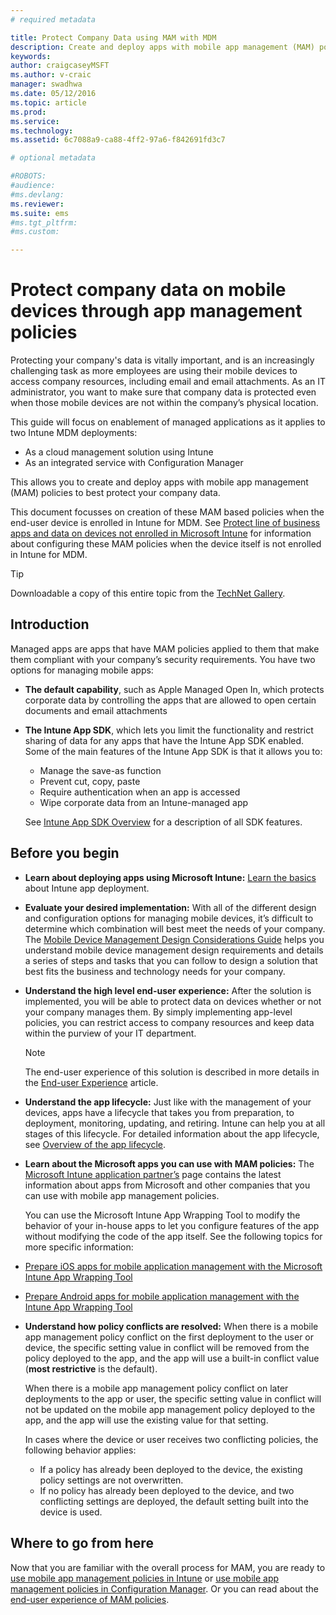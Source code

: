 ```yaml
---
# required metadata

title: Protect Company Data using MAM with MDM
description: Create and deploy apps with mobile app management (MAM) policies to best protect your company data.
keywords:
author: craigcaseyMSFT
ms.author: v-craic
manager: swadhwa
ms.date: 05/12/2016
ms.topic: article
ms.prod:
ms.service:
ms.technology:
ms.assetid: 6c7088a9-ca88-4ff2-97a6-f842691fd3c7

# optional metadata

#ROBOTS:
#audience:
#ms.devlang:
ms.reviewer:
ms.suite: ems
#ms.tgt_pltfrm:
#ms.custom:

---
```


# Protect company data on mobile devices through app management policies
Protecting your company's data is vitally important, and is an increasingly challenging task as more employees are using their mobile devices to access company resources, including email and email attachments. As an IT administrator, you want to make sure that company data is protected even when those mobile devices are not within the company’s physical location.

This guide will focus on enablement of managed applications as it applies to two Intune MDM deployments:

- As a cloud management solution using Intune
- As an integrated service with Configuration Manager

This allows you to create and deploy apps with mobile app management (MAM) policies to best protect your company data.

This document focusses on creation of these MAM based policies when the end-user device is enrolled in Intune for MDM. See [Protect line of business apps and data on devices not enrolled in Microsoft Intune](https://docs.microsoft.com/intune/deploy-use/protect-line-of-business-apps-and-data-on-devices-not-enrolled-in-microsoft-intune) for information about configuring these MAM policies when the device itself is not enrolled in Intune for MDM.

> [!TIP]
> Downloadable a copy of this entire topic from the [TechNet Gallery](https://gallery.technet.microsoft.com/Protect-Company-Data-on-d972f4f4/file/154240/1/Protect%20Company%20Data%20on%20Mobile%20Devices%20through%20Application%20Management%20Policies.pdf).

## Introduction
Managed apps are apps that have MAM policies applied to them that make them compliant with your company’s security requirements. You have two options for managing mobile apps:
- **The default capability**, such as Apple Managed Open In, which protects corporate data by controlling the apps that are allowed to open certain documents and email attachments
- **The Intune App SDK**, which lets you limit the functionality and restrict sharing of data for any apps that have the Intune App SDK enabled. Some of the main features of the Intune App SDK is that it allows you to:
  - Manage the save-as function
  - Prevent cut, copy, paste
  - Require authentication when an app is accessed
  - Wipe corporate data from an Intune-managed app

  See [Intune App SDK Overview](https://docs.microsoft.com/intune/develop/intune-app-sdk) for a description of all SDK features.

## Before you begin
- **Learn about deploying apps using Microsoft Intune:**  [Learn the basics](https://docs.microsoft.com/intune/understand-explore/get-started-with-a-30-day-trial-of-microsoft-intune) about Intune app deployment.

- **Evaluate your desired implementation:** With all of the different design and configuration options for managing mobile devices, it’s difficult to determine which combination will best meet the needs of your company. The [Mobile Device Management Design Considerations Guide](https://docs.microsoft.com/enterprise-mobility/Solutions/mdm-design-considerations-guide) helps you understand mobile device management design requirements and details a series of steps and tasks that you can follow to design a solution that best fits the business and technology needs for your company.
- **Understand the high level end-user experience:** After the solution is implemented, you will be able to protect data on devices whether or not your company manages them. By simply implementing app-level policies, you can restrict access to company resources and keep data within the purview of your IT department.

   > [!NOTE]
   > The end-user experience of this solution is described in more details in the [End-user Experience](end-user-experience-mam.md) article.

- **Understand the app lifecycle:** Just like with the management of your devices, apps have a lifecycle that takes you from preparation, to deployment, monitoring, updating, and retiring. Intune can help you at all stages of this lifecycle. For detailed information about the app lifecycle, see [Overview of the app lifecycle](https://docs.microsoft.com/intune/deploy-use/overview-of-app-lifecycle-in-microsoft-intune).
- **Learn about the Microsoft apps you can use with MAM policies:** The [Microsoft Intune application partner’s](https://www.microsoft.com/en-us/cloud-platform/microsoft-intune-partners) page contains the latest information about apps from Microsoft and other companies that you can use with mobile app management policies.

  You can use the Microsoft Intune App Wrapping Tool to modify the behavior of your in-house apps to let you configure features of the app without modifying the code of the app itself. See the following topics for more specific information:
 - [Prepare iOS apps for mobile application management with the Microsoft Intune App Wrapping Tool](https://docs.microsoft.com/intune/deploy-use/prepare-ios-apps-for-mobile-application-management-with-the-microsoft-intune-app-wrapping-tool)
 - [Prepare Android apps for mobile application management with the Intune App Wrapping Tool](https://docs.microsoft.com/intune/deploy-use/prepare-android-apps-for-mobile-application-management-with-the-microsoft-intune-app-wrapping-tool)

- **Understand how policy conflicts are resolved:** When there is a mobile app management policy conflict on the first deployment to the user or device, the specific setting value in conflict will be removed from the policy deployed to the app, and the app will use a built-in conflict value (**most restrictive** is the default).

  When there is a mobile app management policy conflict on later deployments to the app or user, the specific setting value in conflict will not be updated on the mobile app management policy deployed to the app, and the app will use the existing value for that setting.

  In cases where the device or user receives two conflicting policies, the following behavior applies:
  - If a policy has already been deployed to the device, the existing policy settings are not overwritten.
  - If no policy has already been deployed to the device, and two conflicting settings are deployed, the default setting built into the device is used.

## Where to go from here
Now that you are familiar with the overall process for MAM, you are ready to [use mobile app management policies in Intune](mam-intune.md) or [use mobile app management policies in Configuration Manager](mam-configmgr.md). Or you can read about the [end-user experience of MAM policies](end-user-experience-mam.md).

